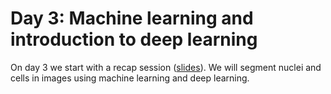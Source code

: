 # Day 3: Machine learning and introduction to deep learning

On day 3 we start with a recap session ([slides](https://github.com/BiAPoL/Image-data-science-with-Python-and-Napari-EPFL2022/raw/main/docs/day3/recap.pdf)). 
We will segment nuclei and cells in images using machine learning and deep learning.

